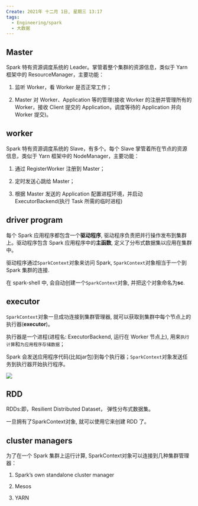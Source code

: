 ```yaml
---
Create: 2021年 十二月 1日, 星期三 13:17
tags: 
  - Engineering/spark
  - 大数据
---
```

## Master

Spark 特有资源调度系统的 Leader。掌管着整个集群的资源信息，类似于 Yarn 框架中的 ResourceManager，主要功能：

1.  监听 Worker，看 Worker 是否正常工作；
    
2.  Master 对 Worker、Application 等的管理(接收 Worker 的注册并管理所有的Worker，接收 Client 提交的 Application，调度等待的 Application 并向Worker 提交)。
    

## worker

Spark 特有资源调度系统的 Slave，有多个。每个 Slave 掌管着所在节点的资源信息，类似于 Yarn 框架中的 NodeManager，主要功能：

1.  通过 RegisterWorker 注册到 Master；
    
2.  定时发送心跳给 Master；
    
3.  根据 Master 发送的 Application 配置进程环境，并启动 ExecutorBackend(执行 Task 所需的临时进程)
    

## driver program

每个 Spark 应用程序都包含一个**驱动程序**, 驱动程序负责把并行操作发布到集群上。驱动程序包含 Spark 应用程序中的**主函数**, 定义了分布式数据集以应用在集群中。

驱动程序通过`SparkContext`对象来访问 Spark, `SparkContext`对象相当于一个到 Spark 集群的连接.

在 spark-shell 中, 会自动创建一个`SparkContext`对象, 并把这个对象命名为**sc**.

## executor

`SparkContext`对象一旦成功连接到集群管理器, 就可以获取到集群中每个节点上的执行器(**executor**)。

执行器是一个进程(进程名: ExecutorBackend, 运行在 Worker 节点上), 用来`执行计算`和`为应用程序存储数据`；

Spark 会发送应用程序代码(比如jar包)到每个执行器；`SparkContext`对象发送任务到执行器开始执行程序。

![](https://images-1257755739.cos.ap-guangzhou.myqcloud.com/hexo/posts/spark-install/image-20210919143246099.png)

## RDD

RDDs:即，Resilient Distributed Dataset， 弹性分布式数据集。

一旦拥有了SparkContext对象, 就可以使用它来创建 RDD 了。

## cluster managers

为了在一个 Spark 集群上运行计算, SparkContext对象可以连接到几种集群管理器：

1.  Spark’s own standalone cluster manager
    
2.  Mesos
    
3.  YARN




